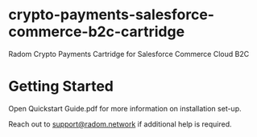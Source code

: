 # crypto-payments-salesforce-commerce-b2c-cartridge
Radom Crypto Payments Cartridge for Salesforce Commerce Cloud B2C

# Getting Started
Open Quickstart Guide.pdf for more information on installation set-up.

Reach out to support@radom.network if additional help is required.

